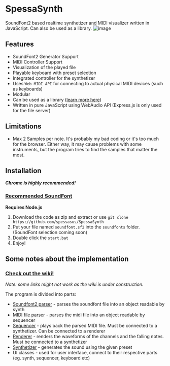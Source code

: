 # SpessaSynth
SoundFont2 based realtime synthetizer and MIDI visualizer written in JavaScript. Can also be used as a library.
![image](https://github.com/spessasus/SpessaSynth/assets/95608008/1beb1691-0454-47ec-826a-a603eed7dd5e)

## Features
- SoundFont2 Generator Support
- MIDI Controller Support
- Visualization of the played file
- Playable keyboard with preset selection
- Integrated controller for the synthetizer
- Uses `Web MIDI API` for connecting to actual physical MIDI devices (such as keyboards)
- Modular
- Can be used as a library ([learn more here](../../wiki/Home#simple-demo))
- Written in pure JavaScript using WebAudio API (Express.js is only used for the file server)

## Limitations
- Max 2 Samples per note. It's probably my bad coding or it's too much for the browser. Either way, it may cause problems with some instruments, but the program tries to find the samples that matter the most.

## Installation
***Chrome is highly recommended!***

### [Recommended SoundFont](https://musical-artifacts.com/artifacts/1176)

**Requires Node.js**
1. Download the code as zip and extract or use `git clone https://github.com/spessasus/SpessaSynth`
2. Put your file named `soundfont.sf2` into the `soundfonts` folder. (SoundFont selection coming soon)
3. Double click the `start.bat`
4. Enjoy!

## Some notes about the implementation
### [Check out the wiki!](../../wiki/Home)
*Note: some links might not work as the wiki is under construction.*

The program is divided into parts:
- [Soundfont2 parser](../../wiki/SoundFont2-Class) - parses the soundfont file into an object readable by synth
- [MIDI file parser](../../wiki/MIDI-Class) - parses the midi file into an object readable by sequencer
- [Sequencer](../../wiki/Sequencer-Class) - plays back the parsed MIDI file. Must be connected to a synthetizer. Can be connected to a renderer
- [Renderer](../../wiki/Renderer-Class) - renders the waveforms of the channels and the falling notes. Must be connected to a synthetizer
- [Synthetizer](../../wiki/Synthetizer-Class) - generates the sound using the given preset
- UI classes - used for user interface, connect to their respective parts (eg. synth, sequencer, keyboard etc)
